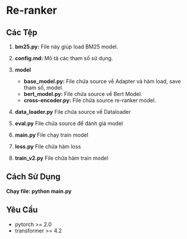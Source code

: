 # Re-ranker


## Các Tệp

1. **bm25.py:** File này giúp load BM25 model.

2. **config.md:** Mô tả các tham số sử dụng.

3. **model**
    - **base_model.py:** File chứa source về Adapter và hàm load, save tham số, model.
    - **bert_model.py:** File chứa source về Bert Model.
    - **cross-encoder.py:** File chứa source re-ranker model.

4. **data_loader.py** File chứa source về Dataloader


5. **eval.py** File chứa source để đánh giá model


6. **main.py** File chạy train model


7. **loss.py** File chứa hàm loss

8. **train_v2.py** File chứa hàm train model

## Cách Sử Dụng

**Chạy file: python main.py**

## Yêu Cầu

- pytorch >= 2.0
- transformer >= 4.2

